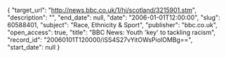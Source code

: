 {
  "target_url": "http://news.bbc.co.uk/1/hi/scotland/3215901.stm", 
  "description": "", 
  "end_date": null, 
  "date": "2006-01-01T12:00:00", 
  "slug": 60588401, 
  "subject": "Race, Ethnicity & Sport", 
  "publisher": "bbc.co.uk", 
  "open_access": true, 
  "title": "BBC News: Youth 'key' to tackling racism", 
  "record_id": "20060101T120000/iSS4S27vYitOWsPiolOMBg==", 
  "start_date": null
}


